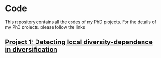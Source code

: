 # Code
This repository contains all the codes of my PhD projects.
For the details of my PhD projects, please follow the links 
## [Project 1: Detecting local diversity-dependence in diversification](https://github.com/xl0418/PhdIntroProject1)
